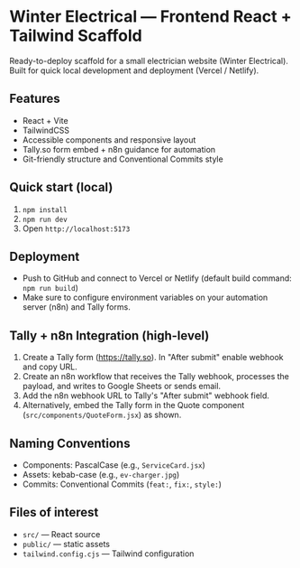 # Winter Electrical — Frontend React + Tailwind Scaffold

Ready-to-deploy scaffold for a small electrician website (Winter Electrical).
Built for quick local development and deployment (Vercel / Netlify).

## Features
- React + Vite
- TailwindCSS
- Accessible components and responsive layout
- Tally.so form embed + n8n guidance for automation
- Git-friendly structure and Conventional Commits style

## Quick start (local)
1. `npm install`
2. `npm run dev`
3. Open `http://localhost:5173`

## Deployment
- Push to GitHub and connect to Vercel or Netlify (default build command: `npm run build`)
- Make sure to configure environment variables on your automation server (n8n) and Tally forms.

## Tally + n8n Integration (high-level)
1. Create a Tally form (https://tally.so). In "After submit" enable webhook and copy URL.
2. Create an n8n workflow that receives the Tally webhook, processes the payload, and writes to Google Sheets or sends email.
3. Add the n8n webhook URL to Tally's "After submit" webhook field.
4. Alternatively, embed the Tally form in the Quote component (`src/components/QuoteForm.jsx`) as shown.

## Naming Conventions
- Components: PascalCase (e.g., `ServiceCard.jsx`)
- Assets: kebab-case (e.g., `ev-charger.jpg`)
- Commits: Conventional Commits (`feat:`, `fix:`, `style:`)

## Files of interest
- `src/` — React source
- `public/` — static assets
- `tailwind.config.cjs` — Tailwind configuration

